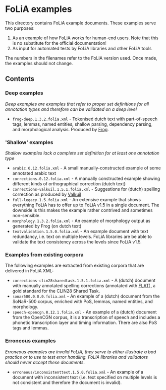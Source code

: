 # FoLiA examples

This directory contains FoLiA example documents. These examples serve two purposes:

1) As an example of how FoLiA works for human-end users. Note that this is no substitute for the official documentation!
2) As input for automated tests by FoLiA libraries and other FoLiA tools

The numbers in the filenames refer to the FoLiA version used. Once made, the examples should not change.

## Contents

### Deep examples

*Deep examples are examples that refer to proper set definitions for all annotation types and therefore can be validated
on a deep level*

* ``frog-deep.1.3.2.folia.xml`` - Tokenised dutch text with part-of-speech tags, lemmas, named entities, shallow
    parsing, dependency parsing, and morphological analysis. Produced by
    [Frog](https://languagemachines.github.io/frog).

### 'Shallow' examples

*Shallow examples lack a complete set definition for at least one annotation type*

* ``arabic.0.12.folia.xml`` - A small manually-constructed example of some annotated arabic text
* ``corrections.0.12.folia.xml`` - A manually constructed example showing different kinds of orthographical correction (dutch text)
* ``corrections-valkuil.1.5.1.folia.xml`` - Suggestions for (dutch) spelling correction as produced by [Valkuil](http://valkuil.net)
* ``full-legacy.1.5.folia.xml`` - An extensive example that shows everything FoLiA has to offer up to FoLiA v1.5 in a
    single document. The downside is this makes the example rather contrived and sometimes non-sensible.
* ``morphology.1.3.2.folia.xml`` - An example of morphology output as generated by Frog (on dutch text)
* ``textvalidation.1.5.0.folia.xml`` - An example document with text redundancy, i.e. text on multiple levels. FoLiA
    libraries are be able to validate the text consistency across the levels since FoLiA v1.5.

### Examples from existing corpora

The following examples are extracted from existing corpora that are delivered in FoLiA XML:

* ``corrections-clin28sharedtask.1.5.1.folia.xml`` - A (dutch) document with manually annotated spelling corrections
    (annotated with [FLAT](https://github.com/proycon/flat)), a gold standard for the CLIN28 Shared Task.
* ``sonar500.0.8.0.folia.xml`` - An example of a (dutch) document from the SoNaR-500 corpus, enriched with PoS, lemmas,
    named entities, and morphology.
* ``speech-opencgn.0.12.1.folia.xml`` - An example of a (dutch) document from the OpenCGN corpus, it is a transcription of speech and includes a phonetic transcription layer and timing information. There are also PoS tags and lemmas.


### Erroneous examples

*Erroneous examples are invalid FoLiA, they serve to either illustrate a bad practice or to use to test error handling.
FoLiA libraries and validators should never accept these documents.*

* ``erroneous/inconsistenttext.1.5.0.folia.xml`` - An example of a document with inconsistent text (i.e. text specified
    on multiple levels is not consistent and therefore the document is invalid).
